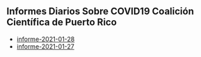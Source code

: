 ##  Informes Diarios Sobre COVID19 Coalición Científica de Puerto Rico

* [informe-2021-01-28](informe-2021-01-28.html)
* [informe-2021-01-27](informe-2021-01-27.html)
